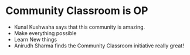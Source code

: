 # Community Classroom is OP

- Kunal Kushwaha says that this community is amazing.
- Make everything possible
- Learn New things
- Anirudh Sharma finds the Community Classroom initiative really great!
